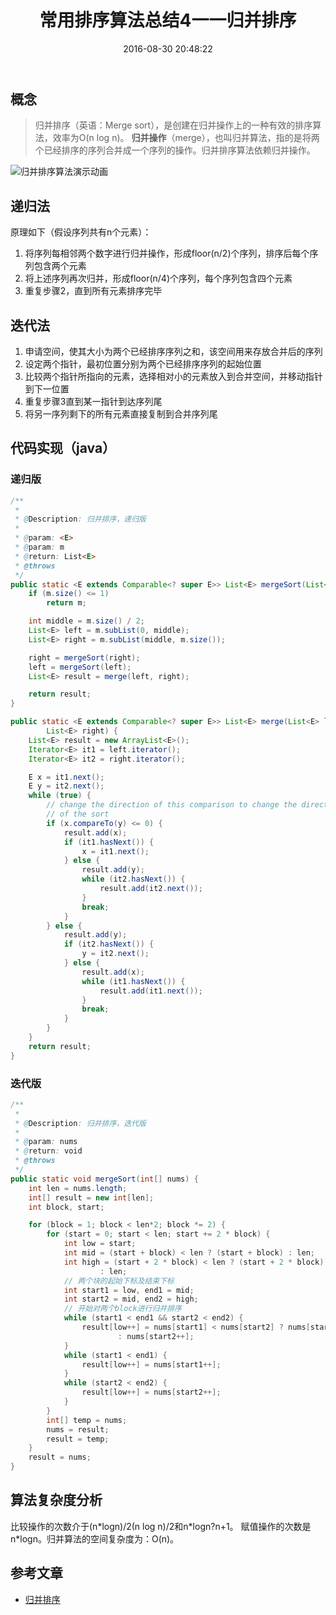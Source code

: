 ﻿---
title: 常用排序算法总结4一一归并排序
date: 2016-08-30 20:48:22
tags: [sort, algorithm]
toc: true
categories: 算法
---

## 概念

> 归并排序（英语：Merge sort），是创建在归并操作上的一种有效的排序算法，效率为O(n log n)。
**归并操作**（merge），也叫归并算法，指的是将两个已经排序的序列合并成一个序列的操作。归并排序算法依赖归并操作。

![归并排序算法演示动画](http://img.blog.csdn.net/20160831212632531)

<!--more-->

## 递归法

原理如下（假设序列共有n个元素）：
 1. 将序列每相邻两个数字进行归并操作，形成floor(n/2)个序列，排序后每个序列包含两个元素
 2. 将上述序列再次归并，形成floor(n/4)个序列，每个序列包含四个元素
 3. 重复步骤2，直到所有元素排序完毕

## 迭代法

 1. 申请空间，使其大小为两个已经排序序列之和，该空间用来存放合并后的序列
 2. 设定两个指针，最初位置分别为两个已经排序序列的起始位置
 3. 比较两个指针所指向的元素，选择相对小的元素放入到合并空间，并移动指针到下一位置
 4. 重复步骤3直到某一指针到达序列尾
 5. 将另一序列剩下的所有元素直接复制到合并序列尾
 
## 代码实现（java）

### 递归版

``` java
/**
 * 
 * @Description: 归并排序，递归版
 *
 * @param: <E>
 * @param: m
 * @return: List<E>
 * @throws
 */
public static <E extends Comparable<? super E>> List<E> mergeSort(List<E> m) {
	if (m.size() <= 1)
		return m;

	int middle = m.size() / 2;
	List<E> left = m.subList(0, middle);
	List<E> right = m.subList(middle, m.size());

	right = mergeSort(right);
	left = mergeSort(left);
	List<E> result = merge(left, right);

	return result;
}

public static <E extends Comparable<? super E>> List<E> merge(List<E> left,
		List<E> right) {
	List<E> result = new ArrayList<E>();
	Iterator<E> it1 = left.iterator();
	Iterator<E> it2 = right.iterator();

	E x = it1.next();
	E y = it2.next();
	while (true) {
		// change the direction of this comparison to change the direction
		// of the sort
		if (x.compareTo(y) <= 0) {
			result.add(x);
			if (it1.hasNext()) {
				x = it1.next();
			} else {
				result.add(y);
				while (it2.hasNext()) {
					result.add(it2.next());
				}
				break;
			}
		} else {
			result.add(y);
			if (it2.hasNext()) {
				y = it2.next();
			} else {
				result.add(x);
				while (it1.hasNext()) {
					result.add(it1.next());
				}
				break;
			}
		}
	}
	return result;
}
```

### 迭代版

``` java
/**
 * 
 * @Description: 归并排序，迭代版
 *
 * @param: nums
 * @return: void
 * @throws
 */
public static void mergeSort(int[] nums) {
	int len = nums.length;
	int[] result = new int[len];
	int block, start;

	for (block = 1; block < len*2; block *= 2) {
		for (start = 0; start < len; start += 2 * block) {
			int low = start;
			int mid = (start + block) < len ? (start + block) : len;
			int high = (start + 2 * block) < len ? (start + 2 * block)
					: len;
			// 两个块的起始下标及结束下标
			int start1 = low, end1 = mid;
			int start2 = mid, end2 = high;
			// 开始对两个block进行归并排序
			while (start1 < end1 && start2 < end2) {
				result[low++] = nums[start1] < nums[start2] ? nums[start1++]
						: nums[start2++];
			}
			while (start1 < end1) {
				result[low++] = nums[start1++];
			}
			while (start2 < end2) {
				result[low++] = nums[start2++];
			}
		}
		int[] temp = nums;
		nums = result;
		result = temp;
	}
	result = nums;
}
```

## 算法复杂度分析

比较操作的次数介于(n\*logn)/2(n log n)/2和n\*logn?n+1。 赋值操作的次数是 n\*logn。归并算法的空间复杂度为：O(n)。

## 参考文章

- [归并排序](https://wikipedia.org/wiki/%E5%BD%92%E5%B9%B6%E6%8E%92%E5%BA%8F)